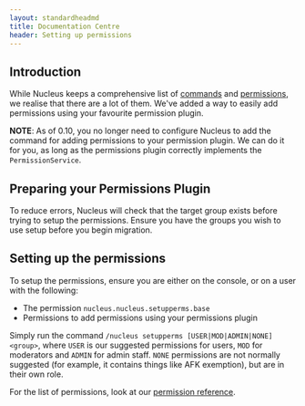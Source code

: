 ```yaml
---
layout: standardheadmd
title: Documentation Centre
header: Setting up permissions
---
```


## Introduction

While Nucleus keeps a comprehensive list of [commands](../commands.html) and [permissions](../permissions.html), we realise
that there are a lot of them. We've added a way to easily add permissions using your favourite permission plugin.

**NOTE**: As of 0.10, you no longer need to configure Nucleus to add the command for adding permissions to your permission plugin.
We can do it for you, as long as the permissions plugin correctly implements the `PermissionService`.

## Preparing your Permissions Plugin

To reduce errors, Nucleus will check that the target group exists before trying to setup the permissions. Ensure you have
the groups you wish to use setup before you begin migration.

## Setting up the permissions

To setup the permissions, ensure you are either on the console, or on a user with the following:

* The permission `nucleus.nucleus.setupperms.base`
* Permissions to add permissions using your permissions plugin

Simply run the command `/nucleus setupperms [USER|MOD|ADMIN|NONE] <group>`, where `USER` is our suggested permissions
for users, `MOD` for moderators and `ADMIN` for admin staff. `NONE` permissions are not normally suggested (for example,
it contains things like AFK exemption), but are in their own role.

For the list of permissions, look at our [permission reference](../permissions.html).